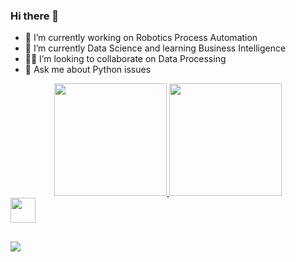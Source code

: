 ### Hi there 👋

- 🔭 I’m currently working on Robotics Process Automation  
- 🌱 I’m currently  Data Science and learning Business Intelligence
- 🤝🏽 I’m looking to collaborate on Data Processing
- 💬 Ask me about Python issues

<div align="center">
  <a href="https://github.com/Peter-philipe">
  <img height="180em" src="https://github-readme-stats.vercel.app/api?username=Peter-philipe&show_icons=true&theme=tokyonight&include_all_commits=true&count_private=true"/>
  <img height="180em" src="https://github-readme-stats.vercel.app/api/top-langs/?username=Peter-philipe&layout=compact&langs_count=7&theme=tokyonight"/>
</div>

  <img hight=40 width=40 src="https://cdn.jsdelivr.net/gh/devicons/devicon/icons/python/python-original.svg"/> 
  
  ##
  
  <div>
    <a  target="_blank"><img src="https://img.shields.io/badge/LinkedIn-0077B5?style=for-the-badge&logo=linkedin&logoColor=white"  target="_blank"> </a>
  </div>
  
